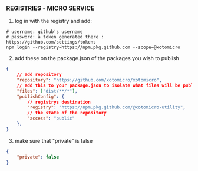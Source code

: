 ### REGISTRIES - MICRO SERVICE

1. log in with the registry and add: 
```shell
# username: github's username
# password: a token generated there : https://github.com/settings/tokens
npm login --registry=https://npm.pkg.github.com --scope=@xotomicro
```

2. add these on the package.json of the packages you wish to publish
```json
{
	// add repository
    "repository": "https://github.com/xotomicro/xotomicro", 
	// add this to your package.json to isolate what files will be published
    "files": ["dist/**/*"], 
    "publishConfig": {
		// registrys destination
        "registry": "https://npm.pkg.github.com/@xotomicro-utility", 
		// the state of the repository
        "access": "public" 
    },
}
```

3. make sure that "private" is false
```json
{
	"private": false 
}
```

